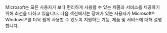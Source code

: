 ﻿Microsoft는 모든 사용자가 보다 편리하게 사용할 수 있는 제품과 서비스를 제공하기 위해 최선을 다하고 있습니다. 다음 섹션에서는 장애가 있는 사용자가 Microsoft® Windows®를 더욱 쉽게 사용할 수 있도록 지원하는 기능, 제품 및 서비스에 대해 설명합니다.